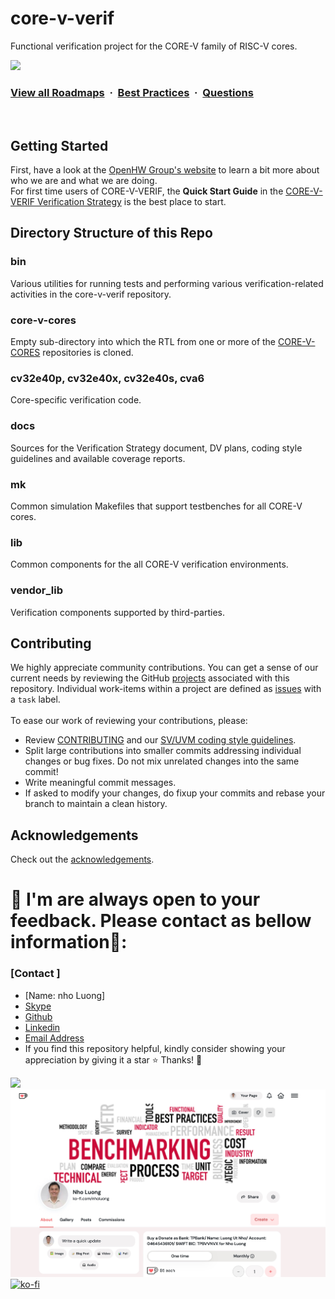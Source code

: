 <!--

 Copyright 2020, 2021 OpenHW Group

 Licensed under the Solderpad Hardware Licence, Version 2.0 (the "License");
 you may not use this file except in compliance with the License.
 You may obtain a copy of the License at

     https://solderpad.org/licenses/

 Unless required by applicable law or agreed to in writing, software
 distributed under the License is distributed on an "AS IS" BASIS,
 WITHOUT WARRANTIES OR CONDITIONS OF ANY KIND, either express or implied.
 See the License for the specific language governing permissions and
 limitations under the License.

 SPDX-License-Identifier: Apache-2.0 WITH SHL-2.0

-->

# core-v-verif
Functional verification project for the CORE-V family of RISC-V cores.

![](https://i.imgur.com/waxVImv.png)
### [View all Roadmaps](https://github.com/nholuongut/all-roadmaps) &nbsp;&middot;&nbsp; [Best Practices](https://github.com/nholuongut/all-roadmaps/blob/main/public/best-practices/) &nbsp;&middot;&nbsp; [Questions](https://www.linkedin.com/in/nholuong/)
<br/>


<!--
## NEWS UPDATES:
**2021-07-15**: The verificaton environment for the [cv32e40s](https://github.com/openhwgroup/cv32e40s) is up and running.
<br>
**2021-03-23**: The verificaton environment for the [cv32e40x](https://github.com/openhwgroup/cv32e40x) is up and running.
<br>
**2020-12-16**: The [cv32e40p_v1.0.0](https://github.com/openhwgroup/core-v-verif/releases/tag/22dc5fc) of core-v-verif is released.
This tag clones the v1.0.0 release of the CV32E40P CORE-V core and will allow you to reproduce the verification environment as it existed at `RTL Freeze`.
<br>
More news is available in the [archive](https://github.com/openhwgroup/core-v-verif/blob/master/NEWS_ARCHIVE.md).
-->

## Getting Started
First, have a look at the [OpenHW Group's website](https://www.openhwgroup.org) to learn a bit more about who we are and what we are doing.
<br>
For first time users of CORE-V-VERIF, the **Quick Start Guide** in the [CORE-V-VERIF Verification Strategy](https://docs.openhwgroup.org/projects/core-v-verif/en/latest/quick_start.html) is the best place to start.

<!--
### Getting started with CV32E4\* cores
If you want to run a simulation there are two options:
1. To run the CORE testbench for the CV32E40P, go to `cv32e40p/sim/core` and read the README.
2. To run any of the CV32E4\* UVM environment go to `mk/uvmt` and read the README.
-->

<!--
#### CV32E40P coverage data
The most recently published coverage report for the CV32E40P can be found [here](https://openhwgroup.github.io/core-v-verif/).
-->

<!--
### Getting started with CVA6
To run CVA6 testbench, go to [cva6](cva6) directory and read the README.
-->

## Directory Structure of this Repo
### bin
Various utilities for running tests and performing various verification-related activities in the core-v-verif repository.

### core-v-cores
Empty sub-directory into which the RTL from one or more of the [CORE-V-CORES](https://github.com/openhwgroup/core-v-cores) repositories is cloned.

### cv32e40p, cv32e40x, cv32e40s, cva6
Core-specific verification code.

### docs
Sources for the Verification Strategy document, DV plans, coding style guidelines and available coverage reports.

### mk
Common simulation Makefiles that support testbenches for all CORE-V cores.

### lib
Common components for the all CORE-V verification environments.

### vendor_lib
Verification components supported by third-parties.

## Contributing
We highly appreciate community contributions. You can get a sense of our current needs by reviewing the GitHub
[projects](https://github.com/openhwgroup/core-v-verif/projects) associated with this repository.   Individual work-items
within a project are defined as [issues](https://github.com/openhwgroup/core-v-verif/issues) with a `task` label.
<br><br>To ease our work of reviewing your contributions, please:

* Review [CONTRIBUTING](https://github.com/openhwgroup/core-v-verif/blob/master/CONTRIBUTING.md)
and our [SV/UVM coding style guidelines](https://github.com/openhwgroup/core-v-verif/blob/master/docs/CodingStyleGuidelines.md).
* Split large contributions into smaller commits addressing individual changes or bug fixes.
Do not mix unrelated changes into the same commit!
* Write meaningful commit messages.
* If asked to modify your changes, do fixup your commits and rebase your branch to maintain a clean history.

## Acknowledgements

Check out the [acknowledgements](ACKNOWLEDGEMENTS.md).

# 🚀 I'm are always open to your feedback.  Please contact as bellow information🌟:
### [Contact ]
* [Name: nho Luong]
* [Skype](luongutnho_skype)
* [Github](https://github.com/nholuongut/)
* [Linkedin](https://www.linkedin.com/in/nholuong/)
* [Email Address](luongutnho@hotmail.com)
* If you find this repository helpful, kindly consider showing your appreciation by giving it a star ⭐ Thanks! 💖

![](https://i.imgur.com/waxVImv.png)
![](Donate.png)
[![ko-fi](https://ko-fi.com/img/githubbutton_sm.svg)](https://ko-fi.com/nholuong)

